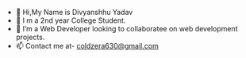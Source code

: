 - 👋 Hi,My Name is Divyanshhu Yadav
- 🌱 I m a 2nd year College Student.
- 👀 I’m a Web Developer looking to collaboratee on web development projects.
- 📫 Contact me at- coldzera630@gmail.com


<!---
coldzera630/coldzera630 is a ✨ special ✨ repository because its `README.md` (this file) appears on your GitHub profile.
You can click the Preview link to take a look at your changes.
--->
